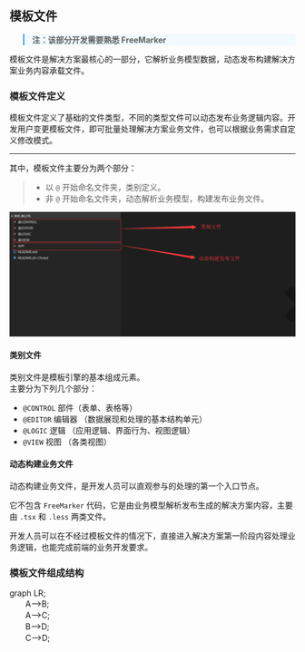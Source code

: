 ## 模板文件


<blockquote style="border-color: #2892ec;background-color: #f0faff;">
    <p>
        <strong>注：该部分开发需要熟悉 FreeMarker </strong>
    </p>
</blockquote>

模板文件是解决方案最核心的一部分，它解析业务模型数据，动态发布构建解决方案业务内容承载文件。


### 模板文件定义

模板文件定义了基础的文件类型，不同的类型文件可以动态发布业务逻辑内容。开发用户变更模板文件，即可批量处理解决方案业务文件，也可以根据业务需求自定义修改模式。

- - - - - - 

其中，模板文件主要分为两个部分：
> - 以 `@` 开始命名文件夹，类别定义。
> - 非 `@` 开始命名文件夹，动态解析业务模型，构建发布业务文件。

![文件类别](/imgs/template-file/template-file-type.png)


#### 类别文件

类别文件是模板引擎的基本组成元素。<br>
主要分为下列几个部分：
- `@CONTROL` 部件（表单、表格等）
- `@EDITOR` 编辑器 （数据展现和处理的基本结构单元）
- `@LOGIC` 逻辑 （应用逻辑、界面行为、视图逻辑）
- `@VIEW` 视图 （各类视图）


#### 动态构建业务文件

动态构建业务文件，是开发人员可以直观参与的处理的第一个入口节点。<br>

它不包含 `FreeMarker` 代码，它是由业务模型解析发布生成的解决方案内容，主要由 `.tsx` 和 `.less` 两类文件。<br>

开发人员可以在不经过模板文件的情况下，直接进入解决方案第一阶段内容处理业务逻辑，也能完成前端的业务开发要求。<br>


### 模板文件组成结构

graph LR;  
　　A-->B;    
　　A-->C;  
　　B-->D;  
　　C-->D; 
